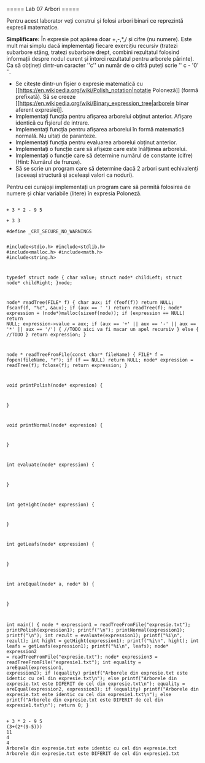 ===== Lab 07 Arbori =====

Pentru acest laborator veți construi și folosi arbori binari ce reprezintă expresii matematice.

**Simplificare:** În expresie pot apărea doar +,-,*,/ și cifre (nu numere). Este mult mai simplu dacă implementați fiecare exercițiu recursiv (tratezi subarbore stâng, tratezi subarbore drept, combini rezultatul folosind informații despre nodul curent și întorci rezultatul pentru arborele părinte). Ca să obțineți dintr-un caracter ''c'' un număr de o cifră puteți scrie '' c - '0' ''.

  - Se citește dintr-un fișier o expresie matematică cu [[https://en.wikipedia.org/wiki/Polish_notation|notație Poloneză]] (formă prefixată). Să se creeze [[https://en.wikipedia.org/wiki/Binary_expression_tree|arborele binar aferent expresiei]].
  - Implementați funcția pentru afișarea arborelui obținut anterior. Afișare identică cu fișierul de intrare.
  - Implementați funcția pentru afișarea arborelui în formă matematică normală. Nu uitați de paranteze.
  - Implementați funcția pentru evaluarea arborelui obținut anterior.
  - Implementați o funcție care să afișeze care este înălțimea arborelui.
  - Implementați o funcție care să determine numărul de constante (cifre) (Hint: Numărul de frunze).
  - Să se scrie un program care să determine dacă 2 arbori sunt echivalenți (aceeași structură și aceleași valori ca noduri).

Pentru cei curajoși implementați un program care să permită folosirea de numere și chiar variabile (litere) în expresia Poloneză.

<code c expresie.txt>
+ 3 * 2 - 9 5
</code>

<code c expresie1.txt>
+ 3 3
</code>


<code c schelet.c>
#define _CRT_SECURE_NO_WARNINGS

#include<stdio.h>
#include<stdlib.h>
#include<malloc.h>
#include<math.h>
#include<string.h>

typedef struct node {
	char value;
	struct node* childLeft;
	struct node* childRight;
}node;

node* readTree(FILE* f) {
	char aux;
	if (feof(f))
		return NULL;
	fscanf(f, "%c", &aux);
	if (aux == ' ')
		return readTree(f);
	node* expression = (node*)malloc(sizeof(node));
	if (expression == NULL)
		return NULL;
	expression->value = aux;
	if (aux == '+' || aux == '-' || aux == '*' || aux == '/') {
//TODO aici va fi macar un apel recursiv
	} else {
//TODO
	}
	return expression;
}

node * readTreeFromFile(const char* fileName) {
	FILE* f = fopen(fileName, "r");
	if (f == NULL)
		return NULL;
	node* expression = readTree(f);
	fclose(f);
	return expression;
}

void printPolish(node* expresion) {

}

void printNormal(node* expresion) {

}

int evaluate(node* expression) {

}

int getHight(node* expression) {

}

int getLeafs(node* expression) {

}

int areEqual(node* a, node* b) {

}

int main() 
{
	node * expression1 = readTreeFromFile("expresie.txt");
	printPolish(expression1);
	printf("\n");
	printNormal(expression1);
	printf("\n");
	int rezult = evaluate(expression1);
	printf("%i\n", rezult);
	int hight = getHight(expression1);
	printf("%i\n", hight);
	int leafs = getLeafs(expression1);
	printf("%i\n", leafs);
	node* expression2 = readTreeFromFile("expresie.txt");
	node* expression3 = readTreeFromFile("expresie1.txt");
	int equality = areEqual(expression1, expression2);
	if (equality)
		printf("Arborele din expresie.txt este identic cu cel din expresie.txt\n");
	else
		printf("Arborele din expresie.txt este DIFERIT de cel din expresie.txt\n");
	equality = areEqual(expression2, expression3);
	if (equality)
		printf("Arborele din expresie.txt este identic cu cel din expresie1.txt\n");
	else
		printf("Arborele din expresie.txt este DIFERIT de cel din expresie1.txt\n");
	return 0;
}
</code>

<code c output>
+ 3 * 2 - 9 5
(3+(2*(9-5)))
11
4
4
Arborele din expresie.txt este identic cu cel din expresie.txt
Arborele din expresie.txt este DIFERIT de cel din expresie1.txt
</code>